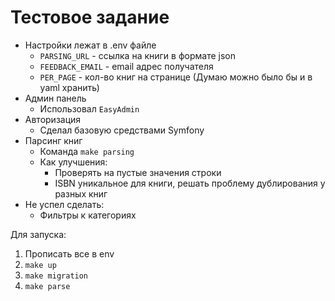 # Тестовое задание

* Настройки лежат в .env файле
    * ``PARSING_URL`` - ссылка на книги в формате json
    * ``FEEDBACK_EMAIL`` - email адрес получателя
    * ``PER_PAGE`` - кол-во книг на странице (Думаю можно было бы и в yaml хранить)
* Админ панель
  * Использовал ``EasyAdmin``
* Авторизация
  * Сделал базовую средствами Symfony
* Парсинг книг
  * Команда ``make parsing``
  * Как улучшения: 
    * Проверять на пустые значения строки
    * ISBN уникальное для книги, решать проблему дублирования у разных книг
* Не успел сделать:
  * Фильтры к категориях

Для запуска:
1. Прописать все в env 
2. ``make up``
2. ``make migration``
3. ``make parse``
